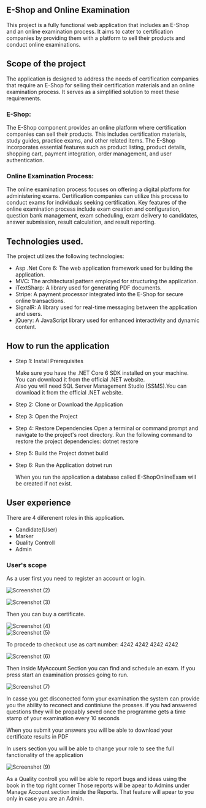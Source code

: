 ## E-Shop and Online Examination


This project is a fully functional web application that includes an E-Shop and an online examination process. 
It aims to cater to certification companies by providing them with a platform to sell their products and conduct online examinations.


## Scope of the project

The application is designed to address the needs of certification companies that require an E-Shop for selling their certification 
materials and an online examination process. It serves as a simplified solution to meet these requirements.

### E-Shop: 
The E-Shop component provides an online platform where certification companies can sell their products. 
This includes certification materials, study guides, practice exams, and other related items. 
The E-Shop incorporates essential features such as product listing, product details, shopping cart, 
payment integration, order management, and user authentication.


### Online Examination Process: 
The online examination process focuses on offering a digital platform for administering exams.
Certification companies can utilize this process to conduct exams for individuals seeking certification. 
Key features of the online examination process include exam creation and configuration, question bank management, 
exam scheduling, exam delivery to candidates, answer submission, result calculation, and result reporting.



## Technologies used.
The project utilizes the following technologies:

- Asp .Net Core 6: The web application framework used for building the application.
- MVC: The architectural pattern employed for structuring the application.
- iTextSharp: A library used for generating PDF documents.
- Stripe: A payment processor integrated into the E-Shop for secure online transactions.
- SignalR: A library used for real-time messaging between the application and users.
- jQuery: A JavaScript library used for enhanced interactivity and dynamic content.



## How to run the application

 - Step 1: Install Prerequisites

    Make sure you have the .NET Core 6 SDK installed on your machine. You can download it from the official .NET website.   
    Also you will need SQL Server Management Studio (SSMS).You can download it from the official .NET website.
    
 - Step 2: Clone or Download the Application
 - Step 3: Open the Project
 - Step 4: Restore Dependencies
    Open a terminal or command prompt and navigate to the project's root directory.
    Run the following command to restore the project dependencies: dotnet restore
 - Step 5: Build the Project
    dotnet build
 - Step 6: Run the Application
    dotnet run
    
    
   When you run the application a database called E-ShopOnlineExam will be created if not exist.
   
## User experience

  There are 4 diferenent roles in this application.
  - Candidate(User)
  - Marker
  - Quality Controll
  - Admin
  
### User's scope

  As a user first you need to register an account or login.
  
  ![Screenshot (2)](https://github.com/Galactus9/001_E-Shop_Online_Exam/assets/117937168/0df42163-227e-4abf-a41d-c17c69bd511a)

  ![Screenshot (3)](https://github.com/Galactus9/001_E-Shop_Online_Exam/assets/117937168/08edfc66-886c-459a-bc3c-a0e96d3c449b)
  
  Then you can buy a certificate.
  
  ![Screenshot (4)](https://github.com/Galactus9/001_E-Shop_Online_Exam/assets/117937168/41261598-b226-4582-999f-e025af2bce2e)  
  ![Screenshot (5)](https://github.com/Galactus9/001_E-Shop_Online_Exam/assets/117937168/2186e468-1afb-43e5-9c92-00c85819648d)
  
  To procede to checkout use as cart number: 4242 4242 4242 4242
  
  ![Screenshot (6)](https://github.com/Galactus9/001_E-Shop_Online_Exam/assets/117937168/c91ca8a2-8e13-4b41-8c10-11348abb27dc)

  Then inside MyAccount Section you can find and schedule an exam.
  If you press start an examination prosses going to run.
  
  ![Screenshot (7)](https://github.com/Galactus9/001_E-Shop_Online_Exam/assets/117937168/d1e1b5f7-90a2-4ffd-820b-7690ccf96024)

  In casse you get disconected form your examination the system can provide you the ability to reconect
  and continiune the prosses. if you had answered questions they will be propably seved once the programme 
  gets a time stamp of your examination every 10 seconds

  When you submit your answers you will be able to download your certificate results in PDF
  
  
  
  In users section you will be able to change your role to see the full fanctionality of the application
  
  ![Screenshot (9)](https://github.com/Galactus9/001_E-Shop_Online_Exam/assets/117937168/c1993c27-4530-4235-b758-de40b170b409)

  As a Quality controll you will be able to report bugs and ideas using the book in the top right corner
  Those reports will be apear to Admins under Manage Account section inside the Reports.
  That feature will apear to you only in case you are an Admin.
